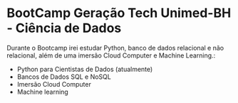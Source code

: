 # BootCamp Geração Tech Unimed-BH - Ciência de Dados
Durante o Bootcamp irei estudar Python, banco de dados relacional e não relacional, além de uma imersão Cloud Computer e Machine Learning.:
  * Python para Cientistas de Dados (atualmente)
  * Bancos de Dados SQL e NoSQL
  * Imersão Cloud Computer
  * Machine learning 